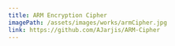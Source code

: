 ```yaml
---
title: ARM Encryption Cipher
imagePath: /assets/images/works/armCipher.jpg
link: https://github.com/AJarjis/ARM-Cipher
---
```

